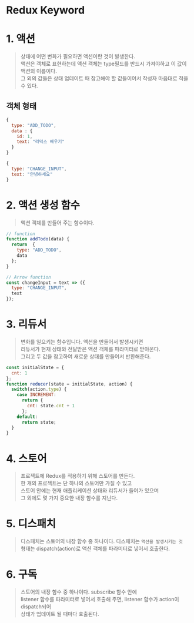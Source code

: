 # Redux Keyword

# 1. 액션
> 상태에 어떤 변화가 필요하면 액션이란 것이 발생한다.  
> 액션은 객체로 표현하는데 액션 객체는 type필드를 반드시 가져야하고 이 값이 액션의 이름이다.  
> 그 외의 값들은 상태 업데이트 때 참고해야 할 값들이어서 작성자 마음대로 적을 수 있다.

## 객체 형태
```javascript
{
  type: "ADD_TODO",
  data : {
    id: 1,
    text: "리덕스 배우기"
  }
}

{
  type: "CHANGE_INPUT",
  text: "안녕하세요"
}
```

# 2. 액션 생성 함수
> 액션 객체를 만들어 주는 함수이다.
```javascript
// function
function addTodo(data) {
  return  {
    type: "ADD_TODO",
    data
  };
}

// Arrow function
const changeInput = text => ({
  type: "CHANGE_INPUT",
  text
});
```

# 3. 리듀서
> 변화를 일으키는 함수입니다. 액션을 만들어서 발생시키면  
> 리듀서가 현재 상태와 전달받은 액션 객체를 파라미터로 받아온다.  
> 그리고 두 값을 참고하여 새로운 상태를 만들어서 반환해준다.
```javascript
const initialState = {
  cnt: 1
};
function reducer(state = initialState, action) {
  switch(action.type) {
    case INCREMENT:
      return {
        cnt: state.cnt + 1
      };
    default:
      return state;
  }
}
```

# 4. 스토어
> 프로젝트에 Redux를 적용하기 위해 스토어를 만든다.  
> 한 개의 프로젝트는 단 하나의 스토어만 가질 수 있고  
> 스토어 안에는 현재 애플리케이션 상태와 리듀서가 들어가 있으며  
> 그 외에도 몇 가지 중요한 내장 함수를 지닌다.

# 5. 디스패치
> 디스패치는 스토어의 내장 함수 중 하나이다. 디스패치는 `액션을 발생시키는 것`  
> 형태는 dispatch(action)로 액션 객체를 파라미터로 넣어서 호출한다.

# 6. 구독
> 스토어의 내장 함수 중 하나이다. subscribe 함수 안에  
> listener 함수를 파라미터로 넣어서 호출해 주면, listener 함수가 action이 dispatch되어  
> 상태가 업데이트 될 때마다 호출된다. 
